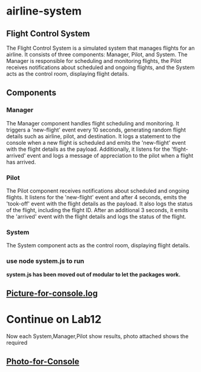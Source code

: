 # airline-system

## Flight Control System

The Flight Control System is a simulated system that manages flights for an airline. It consists of three components: Manager, Pilot, and System. The Manager is responsible for scheduling and monitoring flights, the Pilot receives notifications about scheduled and ongoing flights, and the System acts as the control room, displaying flight details.

## Components

### Manager

The Manager component handles flight scheduling and monitoring. It triggers a 'new-flight' event every 10 seconds, generating random flight details such as airline, pilot, and destination. It logs a statement to the console when a new flight is scheduled and emits the 'new-flight' event with the flight details as the payload. Additionally, it listens for the 'flight-arrived' event and logs a message of appreciation to the pilot when a flight has arrived.

### Pilot

The Pilot component receives notifications about scheduled and ongoing flights. It listens for the 'new-flight' event and after 4 seconds, emits the 'took-off' event with the flight details as the payload. It also logs the status of the flight, including the flight ID. After an additional 3 seconds, it emits the 'arrived' event with the flight details and logs the status of the flight.

### System

The System component acts as the control room, displaying flight details.

### use node system.js to run 

**system.js has been moved out of modular to let the packages work.**


## [Picture-for-console.log](./lab11events.jpg)

# Continue on Lab12 

Now each System,Manager,Pilot show results, photo attached shows the required 

## [Photo-for-Console](./lab12.jpg) 
